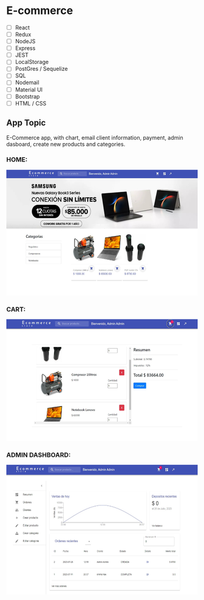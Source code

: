 # E-commerce

- [ ] React
- [ ] Redux
- [ ] NodeJS
- [ ] Express
- [ ] JEST
- [ ] LocalStorage
- [ ] PostGres / Sequelize
- [ ] SQL
- [ ] Nodemail
- [ ] Material UI
- [ ] Bootstrap
- [ ] HTML / CSS

## App Topic

E-Commerce app, with chart, email client information, payment, admin dasboard, create new products and categories.

### HOME:

<p>
  <img height="330" src="./client/public/main.jpg" />
</p>

### CART:

<p>
  <img height="320" src="./client/public/cart.jpg" />
</p>

### ADMIN DASHBOARD:

<p>
  <img height="340" src="./client/public/adminDashboard.jpg" />
</p>
